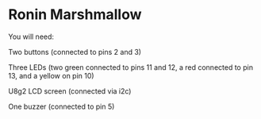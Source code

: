 Ronin Marshmallow
=================

You will need:

Two buttons (connected to pins 2 and 3)

Three LEDs (two green connected to pins 11 and 12, a red connected to pin 13, and a yellow on pin 10)

U8g2 LCD screen (connected via i2c)

One buzzer (connected to pin 5)
